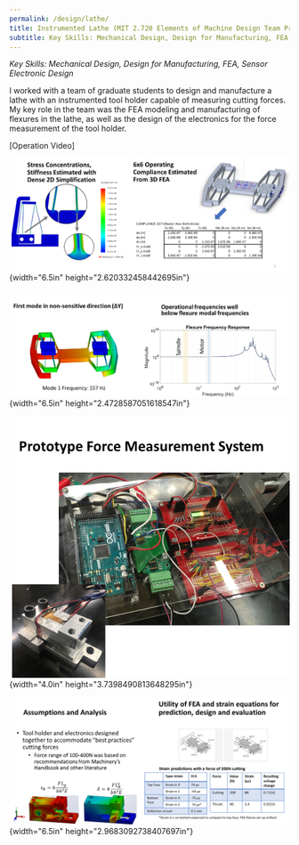 ```yaml
---
permalink: /design/lathe/
title: Instrumented Lathe (MIT 2.720 Elements of Machine Design Team Project)
subtitle: Key Skills: Mechanical Design, Design for Manufacturing, FEA, Sensor Electronic Design
---
```


*Key Skills: Mechanical Design, Design for Manufacturing, FEA, Sensor
Electronic Design*

I worked with a team of graduate students to design and manufacture a
lathe with an instrumented tool holder capable of measuring cutting
forces. My key role in the team was the FEA modeling and manufacturing
of flexures in the lathe, as well as the design of the electronics for
the force measurement of the tool holder.

\[Operation Video\]

![](./media/Lathe/image1.png){width="6.5in"
height="2.620332458442695in"}

![](./media/Lathe/image2.png){width="6.5in"
height="2.4728587051618547in"}

![](./media/Lathe/image3.png){width="4.0in"
height="3.7398490813648295in"}

![](./media/Lathe/image4.png){width="6.5in"
height="2.9683092738407697in"}

